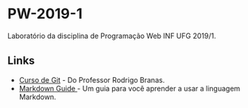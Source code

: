 # PW-2019-1

Laboratório da disciplina de Programação Web INF UFG 2019/1.

## Links

* [Curso de Git]( https://www.youtube.com/watch?v=C18qzn7j4SM) - Do Professor Rodrigo Branas.
* [Markdown Guide ](https://www.markdownguide.org/) - Um guia para você aprender a usar a linguagem Markdown.

